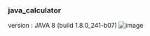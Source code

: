 ### java_calculator

version : JAVA 8 (build 1.8.0_241-b07)
![image](https://user-images.githubusercontent.com/61379799/75113181-c6ddf080-568e-11ea-8f1f-929c5aa3b16d.png)
